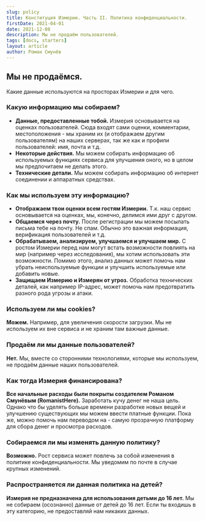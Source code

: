 ```yaml
---
slug: policy
title: Конституция Измерии. Часть II. Политика конфиденциальности.
firstDate: 2021-04-01
date: 2021-12-08
description: Мы не продаём пользователей.
tags: [docs, starters]
layout: article
author: Роман Смунёв
---
```


<script>
    import TextLink from "$lib/components/ui-elements/TextLink.svelte";
    import Summary from "$lib/components/Article/Summary.svelte";
</script>

## Мы не продаёмся.
Какие данные используются на просторах Измерии и для чего.

<Summary
    text="Мы собираем и храним только данные, которые ты предоставляешь нам (плюс некоторые технические вещи) и используем их исключительно внутри сервиса."
/>

### Какую информацию мы собираем?
- **Данные, предоставленные тобой.** Измерия основывается на оценках пользователей. Сюда входят сами оценки, комментарии, местоположения - мы храним их (и отображаем другим пользователям) на наших серверах, так же как и профили пользователей: имя, почта и т.д.
- **Некоторые действия.** Мы можем собирать информацию об используемых функциях сервиса для улучшения оного, но в целом мы предпочитаем не делать этого.
- **Технические детали.** Мы можем собирать информацию об интернет соединении и аппаратных средствах.

### Как мы используем эту информацию?
- **Отображаем твои оценки всем гостям Измерии.** Т.к. наш сервис основывается на оценках, мы, конечно, делимся ими друг с другом.
- **Общаемся через почту.** После регистрации мы можем посылать письма тебе на почту. Не спам. Обычно это важная информация, верификация пользователей и т.д.
- **Обрабатываем, анализируем, улучшаемся и улучшаем мир.** С ростом Измерии перед нам могут встать возможности повлиять на мир (например через исследования), мы хотим использовать эти возможности. Помимо этого, анализ данных может помочь нам убрать неиспользуемые функции и улучшить используемые или добавить новые.
- **Защищаем Измерию и Измерян от угроз.** Обработка технических деталей, как например IP-адрес, может помочь нам предотвратить разного рода угрозы и атаки.

### Используем ли мы cookies?
**Можем.** Например, для увеличения скорости загрузки. Мы не используем их вне сервиса и не храним там важные данные.

### Продаём ли мы данные пользователей?
**Нет.** Мы, вместе со сторонними технологиями, которые мы используем, не продаём данные наших пользователей.

### Как тогда Измерия финансирована?
**Все начальные расходы были покрыты создателем Романом Смунёвым (RomanistHere).** Заработать кучу денег не наша цель. Однако что бы уделять больше времени разработке новых вещей и улучшению существующих мы можем ввести платные функции. Пока же, можно помочь нам переводом на <TextLink href="https://opencollective.com/measureland" blank={true} text="Open Collective" /> - самую прозрачную платформу для сбора денег и просмотра расходов.

### Собираемся ли мы изменять данную политику?
**Возможно.** Рост сервиса может повлечь за собой изменения в политике конфиденциальности. Мы уведомим по почте в случае крупных изменений.

### Распространяется ли данная политика на детей?
**Измерия не предназначена для использования детьми до 16 лет.** Мы не собираем (осознанно) данные от детей до 16 лет. Если ты входишь в эту категорию, не предоставляй нам никаких данных.
